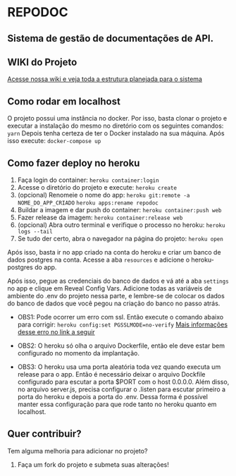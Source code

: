 # REPODOC
## Sistema de gestão de documentações de API.

## WIKI do Projeto
[Acesse nossa wiki e veja toda a estrutura planejada para o sistema](https://github.com/filipeas/repodoc/wiki)

## Como rodar em localhost
O projeto possui uma instância no docker. Por isso, basta clonar o projeto e executar a instalação do mesmo no diretório com os seguintes comandos:
``` yarn ```
Depois tenha certeza de ter o Docker instalado na sua máquina. Após isso execute:
``` docker-compose up ```

## Como fazer deploy no heroku
1. Faça login do container:
``` heroku container:login ```
2. Acesse o diretório do projeto e execute:
``` heroku create ```
2. (opcional) Renomeie o nome do app:
``` heroku git:remote -a NOME_DO_APP_CRIADO ```
``` heroku apps:rename repodoc ```
3. Buildar a imagem e dar push do container:
``` heroku container:push web ```
4. Fazer release da imagem:
``` heroku container:release web ```
5. (opcional) Abra outro terminal e verifique o processo no heroku:
``` heroku logs --tail ```
6. Se tudo der certo, abra o navegador na página do projeto:
``` heroku open ```

Após isso, basta ir no app criado na conta do heroku e criar um banco de dados postgres na conta. Acesse a aba ``` resources ``` e adicione o heroku-postgres do app.

Após isso, pegue as credenciais do banco de dados e vá até a aba ``` settings ``` no app e clique em Reveal Config Vars. Adicione todas as variáveis de ambiente do .env do projeto nessa parte, e lembre-se de colocar os dados do banco de dados que você pegou na criação do banco no passo atrás.

* OBS1: Pode ocorrer um erro com ssl. Então execute o comando abaixo para corrigir:
``` heroku config:set PGSSLMODE=no-verify ```
[Mais informações desse erro no link a seguir](https://catalins.tech/nodejs-postgresql-heroku-error-no-pghbaconf-entry-for-host-ssl-off)

* OBS2: O heroku só olha o arquivo Dockerfile, então ele deve estar bem configurado no momento da implantação.

* OBS3: O heroku usa uma porta aleatória toda vez quando executa um release para o app. Então é necessário deixar o arquivo Dockfile configurado para escutar a porta $PORT com o host 0.0.0.0. Além disso, no arquivo server.js, precisa configurar o .listen para escutar primeiro a porta do heroku e depois a porta do .env. Dessa forma é possível manter essa configuração para que rode tanto no heroku quanto em localhost.

## Quer contribuir?
Tem alguma melhoria para adicionar no projeto?
1. Faça um fork do projeto e submeta suas alterações!
